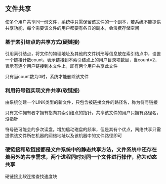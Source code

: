 ## 文件共享

使多个用户共享同一份文件，系统中只需保留该文件的一个副本，若系统不能提供共享功能，每个需要该文件的用户都要有各自的副本，会浪费存储空间

### 基于索引结点的共享方式(硬链接)

引用索引结点，将文件的物理地址及其他的文件树形等信息放在索引结点中，设置一个链接计数count，表示链接到本索引结点上的用户目录项数目，当count=2，表示有连个用户链接到本文件上，即有两个用户共享此文件

只有当count数为0时，系统才能删除该文件

### 利用符号链实现文件共享(软链接)

由系统创建一个LINK类型的新文件，只包含被链接文件的路径名，称为符号链接

只有文件拥有者才拥有指向其索引结点的指针，共享该文件的用户只拥有路径名，没指针

符号链可能会的多次读盘，增加启动磁盘的频率，但是其有个优点，网络共享只需提供该文件所在机器的网络地址以及该机器中的文件路径即可

### 硬链接和软链接都是文件系统中的静态共享方法，文件系统中还存在着另外的共享需求，两个进程同时对同一个文件进行操作，称为动态共享

硬链接比软连接查找速度块
